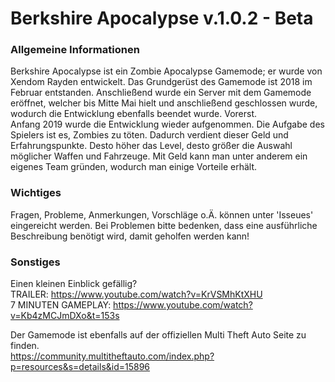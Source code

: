 # Berkshire Apocalypse v.1.0.2 - Beta

### Allgemeine Informationen

Berkshire Apocalypse ist ein Zombie Apocalypse Gamemode; er wurde von Xendom Rayden entwickelt. Das Grundgerüst des Gamemode ist 2018 im Februar entstanden. Anschließend wurde ein Server mit dem Gamemode eröffnet, welcher bis Mitte Mai hielt und anschließend geschlossen wurde, wodurch die Entwicklung ebenfalls beendet wurde. Vorerst.   
Anfang 2019 wurde die Entwicklung wieder aufgenommen. Die Aufgabe des Spielers ist es, Zombies zu töten. Dadurch verdient dieser Geld und Erfahrungspunkte. Desto höher das Level, desto größer die Auswahl möglicher Waffen und Fahrzeuge. Mit Geld kann man unter anderem ein eigenes Team gründen, wodurch man einige Vorteile erhält.

### Wichtiges

Fragen, Probleme, Anmerkungen, Vorschläge o.Ä. können unter 'Isseues' eingereicht werden. Bei Problemen bitte bedenken, dass eine ausführliche Beschreibung benötigt wird, damit geholfen werden kann!

### Sonstiges

Einen kleinen Einblick gefällig?   
TRAILER: https://www.youtube.com/watch?v=KrVSMhKtXHU   
7 MINUTEN GAMEPLAY: https://www.youtube.com/watch?v=Kb4zMCJmDXo&t=153s

Der Gamemode ist ebenfalls auf der offiziellen Multi Theft Auto Seite zu finden.   
https://community.multitheftauto.com/index.php?p=resources&s=details&id=15896
